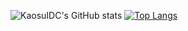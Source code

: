 ![KaosuIDC's GitHub stats](https://github-readme-stats.vercel.app/api?username=KaosuIDC&show_icons=true&theme=dark)
[![Top Langs](https://github-readme-stats.vercel.app/api/top-langs/?username=KaosuIDC)](https://github.com/KaosuIDC/github-readme-stats)
